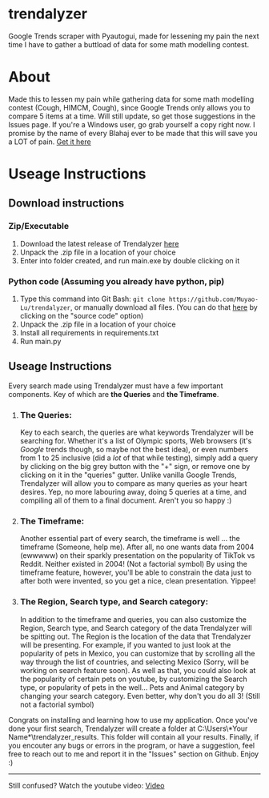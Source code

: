 # trendalyzer
Google Trends scraper with Pyautogui, made for lessening my pain the next time I have to gather a buttload of data for some math modelling contest.

<h1>About</h1>
<p>Made this to lessen my pain while gathering data for some math modelling contest (Cough, HIMCM, Cough), since Google Trends only allows you to compare 5 items at a time. Will still update, so get those suggestions in the Issues page. If you're a Windows user, go grab yourself a copy right now. I promise by the name of every Blahaj ever to be made that this will save you a LOT of pain. <a href=https://github.com/Muyao-Lu/trendalyzer/releases/> Get it here </a></p>

<h1>Useage Instructions</h1>

<h2>Download instructions</h2>
<h3>Zip/Executable</h3>
<ol>
  <li>Download the latest release of Trendalyzer <a href=https://github.com/Muyao-Lu/trendalyzer/releases/>here</a></li>
  <li>Unpack the .zip file in a location of your choice</li>
  <li>Enter into folder created, and run main.exe by double clicking on it</li>
</ol>

<h3>Python code (Assuming you already have python, pip)</h3>
<ol>
  <li>Type this command into Git Bash: <code>git clone https://github.com/Muyao-Lu/trendalyzer</code>, or manually download all files. (You can do that <a href=https://github.com/Muyao-Lu/trendalyzer/releases/>here</a> by clicking on the "source code" option)</li>
  <li>Unpack the .zip file in a location of your choice</li>
  <li>Install all requirements in requirements.txt</li>
  <li>Run main.py</li>
</ol>

<h2>Useage Instructions</h2>
<p>Every search made using Trendalyzer must have a few important components. Key of which are <b>the Queries</b> and <b>the Timeframe</b>.</p>
<ol>
  <li>
    <h3>The Queries:</h3>
    <p>Key to each search, the queries are what keywords Trendalyzer will be searching for. Whether it's a list of Olympic sports, Web browsers (it's <i>Google</i> trends though, so maybe not the best idea), or           even numbers from 1 to 25 inclusive (did a <i>lot</i> of that while testing), simply add a query by clicking on the big grey button with the "+" sign, or remove        one
       by clicking on it in the "queries" gutter. Unlike vanilla Google Trends, Trendalyzer will allow you to compare as many queries as your heart desires. Yep, no more labouring away, doing 5 queries at a time,         and compiling all of them to a final document. Aren't you so happy :)</p>
  </li>
  <li>
    <h3>The Timeframe:</h3>
    <p>Another essential part of every search, the timeframe is well ... the timeframe (Someone, help me). After all, no one wants data from 2004 (ewwwww) on their sparkly presentation on the popularity of TikTok vs Reddit. Neither existed in 2004! (Not a factorial symbol) By using the timeframe feature, however, you'll be able to constrain the data just to after both were invented, so you get a nice, clean presentation. Yippee!</p>
  </li>
  <li>
    <h3>The Region, Search type, and Search category:</h3>
    <p>In addition to the timeframe and queries, you can also customize the Region, Search type, and Search category of the data Trendalyzer will be spitting out. The Region is the location of the data that   
      Trendalyzer will be presenting. For example, if you wanted to just look at the popularity of pets in Mexico, you can customize that by scrolling all the way through the list of countries, and selecting   
      Mexico (Sorry, will be working on search feature soon). As well as that, you could also look at the popularity of certain pets on youtube, by customizing the Search type, or popularity of pets in the well... Pets and Animal category by changing your search category. Even better, why don't you do all 3! (Still not a factorial symbol)  </p>
  </li>
  
</ol>

<p>Congrats on installing and learning how to use my application. Once you've done your first search, Trendalyzer will create a folder at C:\Users\*Your Name*\trendalyzer_results. This folder will contain
all your results. Finally, if you encouter any bugs or errors in the program, or have a suggestion, feel free to reach out to me and report it in the "Issues" section on Github. Enjoy :)</p>

<hr>

<p>Still confused? Watch the youtube video: <a href=https://www.youtube.com/watch?v=7JpeIn6vjLk>Video</a></p>
